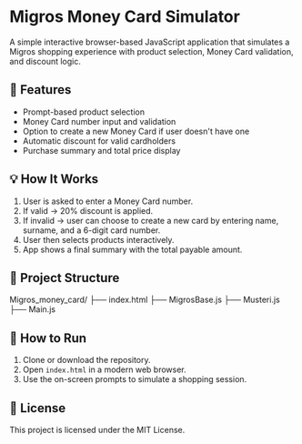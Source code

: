 # Migros Money Card Simulator

A simple interactive browser-based JavaScript application that simulates a Migros shopping experience with product selection, Money Card validation, and discount logic.

## 🛒 Features

- Prompt-based product selection
- Money Card number input and validation
- Option to create a new Money Card if user doesn't have one
- Automatic discount for valid cardholders
- Purchase summary and total price display

## 💡 How It Works

1. User is asked to enter a Money Card number.
2. If valid → 20% discount is applied.
3. If invalid → user can choose to create a new card by entering name, surname, and a 6-digit card number.
4. User then selects products interactively.
5. App shows a final summary with the total payable amount.

## 📂 Project Structure

Migros_money_card/
├── index.html
├── MigrosBase.js
├── Musteri.js
├── Main.js


## 🚀 How to Run

1. Clone or download the repository.
2. Open `index.html` in a modern web browser.
3. Use the on-screen prompts to simulate a shopping session.

## 📄 License

This project is licensed under the MIT License.

